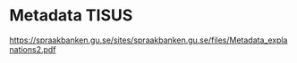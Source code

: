 
# Metadata TISUS 

https://spraakbanken.gu.se/sites/spraakbanken.gu.se/files/Metadata_explanations2.pdf 

